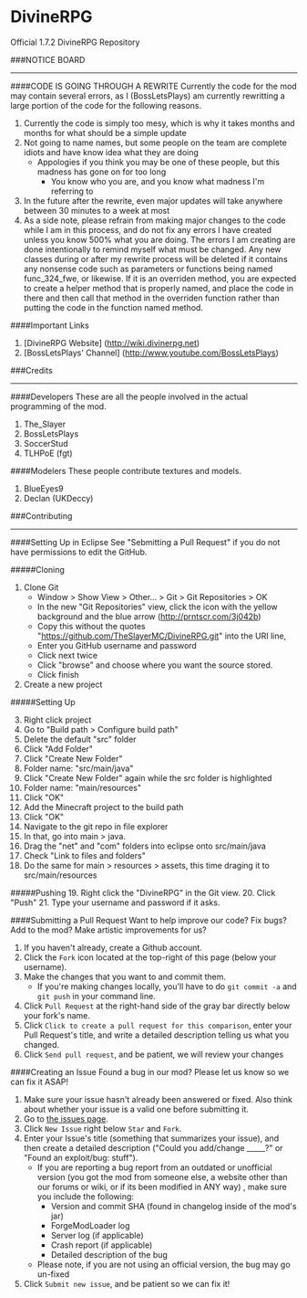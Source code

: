 DivineRPG
=========

Official 1.7.2 DivineRPG Repository

###NOTICE BOARD
***
####CODE IS GOING THROUGH A REWRITE
Currently the code for the mod may contain several errors, as I (BossLetsPlays) am currently rewritting a large portion of the code for the following reasons.

1. Currently the code is simply too mesy, which is why it takes months and months for what should be a simple update
2. Not going to name names, but some people on the team are complete idiots and have know idea what they are doing
    * Appologies if you think you may be one of these people, but this madness has gone on for too long
        * You know who you are, and you know what madness I'm referring to
3. In the future after the rewrite, even major updates will take anywhere between 30 minutes to a week at most
4. As a side note, please refrain from making major changes to the code while I am in this process, and do not fix any errors I have created unless you know 500% what you are doing. The errors I am creating are done intentionally to remind myself what must be changed. Any new classes during or after my rewrite process will be deleted if it contains any nonsense code such as parameters or functions being named func_324_fwe, or likewise. If it is an overriden method, you are expected to create a helper method that is properly named, and place the code in there and then call that method in the overriden function rather than putting the code in the function named method.

####Important Links
1. [DivineRPG Website] (http://wiki.divinerpg.net)
2. [BossLetsPlays' Channel] (http://www.youtube.com/BossLetsPlays)

###Credits
***
####Developers
These are all the people involved in the actual programming of the mod.

1. The_Slayer
2. BossLetsPlays
3. SoccerStud
4. TLHPoE (fgt)

####Modelers
These people contribute textures and models.

1. BlueEyes9
2. Declan (UKDeccy)

###Contributing
***

####Setting Up in Eclipse
See "Sebmitting a Pull Request" if you do not have permissions to edit the GitHub.

#####Cloning

1. Clone Git
	* Window > Show View > Other... > Git > Git Repositories > OK
	* In the new "Git Repositories" view, click the icon with the yellow background and the blue arrow (http://prntscr.com/3j042b)
	* Copy this without the quotes "https://github.com/TheSlayerMC/DivineRPG.git" into the URI line,
	* Enter you GitHub username and password
	* Click next twice
	* Click "browse" and choose where you want the source stored.
	* Click finish
2. Create a new project

#####Setting Up

3. Right click project
4. Go to "Build path > Configure build path"
5. Delete the default "src" folder
6. Click "Add Folder"
7. Click "Create New Folder"
8. Folder name: "src/main/java"
9. Click "Create New Folder" again while the src folder is highlighted
10. Folder name: "main/resources"
11. Click "OK"
12. Add the Minecraft project to the build path
13. Click "OK"
14. Navigate to the git repo in file explorer
15. In that, go into main > java.
16. Drag the "net" and "com" folders into eclipse onto src/main/java
17. Check "Link to files and folders"
18. Do the same for main > resources > assets, this time draging it to src/main/resources

#####Pushing
19. Right click the "DivineRPG" in the Git view.
20. Click "Push"
21. Type your username and password if it asks.

####Submitting a Pull Request
Want to help improve our code? Fix bugs? Add to the mod? Make artistic improvements for us?

1. If you haven't already, create a Github account.
2. Click the `Fork` icon located at the top-right of this page (below your username).
3. Make the changes that you want to and commit them.
	* If you're making changes locally, you'll have to do `git commit -a` and `git push` in your command line.
4. Click `Pull Request` at the right-hand side of the gray bar directly below your fork's name.
5. Click `Click to create a pull request for this comparison`, enter your Pull Request's title, and write a detailed description telling us what you changed.
6. Click `Send pull request`, and be patient, we will review your changes

####Creating an Issue
Found a bug in our mod?  Please let us know so we can fix it ASAP!

1. Make sure your issue hasn't already been answered or fixed.  Also think about whether your issue is a valid one before submitting it.
2. Go to [the issues page](http://github.com/TheSlayerMC/DivineRPG/issues).
3. Click `New Issue` right below `Star` and `Fork`.
4. Enter your Issue's title (something that summarizes your issue), and then create a detailed description ("Could you add/change _____?" or "Found an exploit/bug:  stuff").
	* If you are reporting a bug report from an outdated or unofficial version (you got the mod from someone else, a website other than our forums or wiki, or if its been modified in ANY way) , make sure you include the following:
		* Version and commit SHA (found in changelog inside of the mod's jar)
		* ForgeModLoader log
		* Server log (if applicable)
		* Crash report (if applicable)
		* Detailed description of the bug
	* Please note, if you are not using an official version, the bug may go un-fixed
5. Click `Submit new issue`, and be patient so we can fix it!
